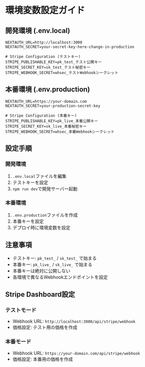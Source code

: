 # 環境変数設定ガイド

## 開発環境 (.env.local)

```env
NEXTAUTH_URL=http://localhost:3000
NEXTAUTH_SECRET=your-secret-key-here-change-in-production

# Stripe Configuration (テストキー)
STRIPE_PUBLISHABLE_KEY=pk_test_テスト公開キー
STRIPE_SECRET_KEY=sk_test_テスト秘密キー
STRIPE_WEBHOOK_SECRET=whsec_テストWebhookシークレット
```

## 本番環境 (.env.production)

```env
NEXTAUTH_URL=https://your-domain.com
NEXTAUTH_SECRET=your-production-secret-key

# Stripe Configuration (本番キー)
STRIPE_PUBLISHABLE_KEY=pk_live_本番公開キー
STRIPE_SECRET_KEY=sk_live_本番秘密キー
STRIPE_WEBHOOK_SECRET=whsec_本番Webhookシークレット
```

## 設定手順

### 開発環境
1. `.env.local`ファイルを編集
2. テストキーを設定
3. `npm run dev`で開発サーバー起動

### 本番環境
1. `.env.production`ファイルを作成
2. 本番キーを設定
3. デプロイ時に環境変数を設定

## 注意事項

- テストキー: `pk_test_` / `sk_test_` で始まる
- 本番キー: `pk_live_` / `sk_live_` で始まる
- 本番キーは絶対に公開しない
- 各環境で異なるWebhookエンドポイントを設定

## Stripe Dashboard設定

### テストモード
- Webhook URL: `http://localhost:3000/api/stripe/webhook`
- 価格設定: テスト用の価格を作成

### 本番モード
- Webhook URL: `https://your-domain.com/api/stripe/webhook`
- 価格設定: 本番用の価格を作成




















